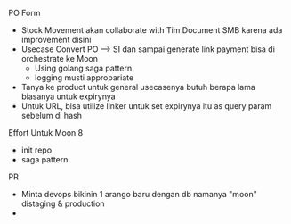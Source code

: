 
PO Form
- Stock Movement akan collaborate with Tim Document SMB karena ada improvement disini
- Usecase Convert PO --> SI dan sampai generate link payment bisa di orchestrate ke Moon
	- Using golang saga pattern
	- logging musti appropariate
- Tanya ke product untuk general usecasenya butuh berapa lama biasanya untuk expirynya
- Untuk URL, bisa utilize linker untuk set expirynya itu as query param sebelum di hash

Effort Untuk Moon 8
- init repo
- saga pattern


PR
- Minta devops bikinin 1 arango baru dengan db namanya "moon" distaging & production
- 